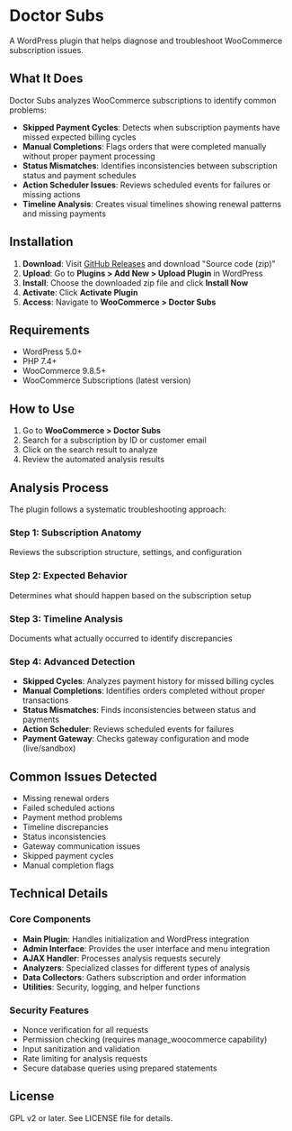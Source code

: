 # Doctor Subs

A WordPress plugin that helps diagnose and troubleshoot WooCommerce subscription issues.

## What It Does

Doctor Subs analyzes WooCommerce subscriptions to identify common problems:

- **Skipped Payment Cycles**: Detects when subscription payments have missed expected billing cycles
- **Manual Completions**: Flags orders that were completed manually without proper payment processing
- **Status Mismatches**: Identifies inconsistencies between subscription status and payment schedules
- **Action Scheduler Issues**: Reviews scheduled events for failures or missing actions
- **Timeline Analysis**: Creates visual timelines showing renewal patterns and missing payments

## Installation

1. **Download**: Visit [GitHub Releases](https://github.com/davidrukahu/doctor-subs/releases) and download "Source code (zip)"
2. **Upload**: Go to **Plugins > Add New > Upload Plugin** in WordPress
3. **Install**: Choose the downloaded zip file and click **Install Now**
4. **Activate**: Click **Activate Plugin**
5. **Access**: Navigate to **WooCommerce > Doctor Subs**

## Requirements

- WordPress 5.0+
- PHP 7.4+
- WooCommerce 9.8.5+
- WooCommerce Subscriptions (latest version)

## How to Use

1. Go to **WooCommerce > Doctor Subs**
2. Search for a subscription by ID or customer email
3. Click on the search result to analyze
4. Review the automated analysis results

## Analysis Process

The plugin follows a systematic troubleshooting approach:

### Step 1: Subscription Anatomy
Reviews the subscription structure, settings, and configuration

### Step 2: Expected Behavior
Determines what should happen based on the subscription setup

### Step 3: Timeline Analysis
Documents what actually occurred to identify discrepancies

### Step 4: Advanced Detection
- **Skipped Cycles**: Analyzes payment history for missed billing cycles
- **Manual Completions**: Identifies orders completed without proper transactions
- **Status Mismatches**: Finds inconsistencies between status and payments
- **Action Scheduler**: Reviews scheduled events for failures
- **Payment Gateway**: Checks gateway configuration and mode (live/sandbox)

## Common Issues Detected

- Missing renewal orders
- Failed scheduled actions
- Payment method problems
- Timeline discrepancies
- Status inconsistencies
- Gateway communication issues
- Skipped payment cycles
- Manual completion flags

## Technical Details

### Core Components

- **Main Plugin**: Handles initialization and WordPress integration
- **Admin Interface**: Provides the user interface and menu integration
- **AJAX Handler**: Processes analysis requests securely
- **Analyzers**: Specialized classes for different types of analysis
- **Data Collectors**: Gathers subscription and order information
- **Utilities**: Security, logging, and helper functions

### Security Features

- Nonce verification for all requests
- Permission checking (requires manage_woocommerce capability)
- Input sanitization and validation
- Rate limiting for analysis requests
- Secure database queries using prepared statements

## License

GPL v2 or later. See LICENSE file for details.
